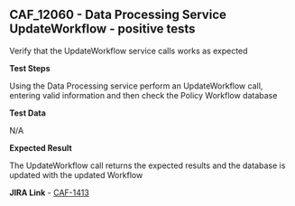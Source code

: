 ## CAF_12060 - Data Processing Service UpdateWorkflow - positive tests ##

Verify that the UpdateWorkflow service calls works as expected

**Test Steps**

Using the Data Processing service perform an UpdateWorkflow call, entering valid information and then check the Policy Workflow database

**Test Data**

N/A

**Expected Result**

The UpdateWorkflow call returns the expected results and the database is updated with the updated Workflow

**JIRA Link** - [CAF-1413](https://jira.autonomy.com/browse/CAF-1413)
